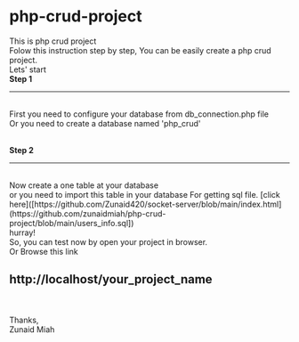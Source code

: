 # php-crud-project
 This is php crud project
<br>
Folow this instruction step by step, You can be easily create a php crud project.<br>
Lets' start<br>
<b>Step 1</b><hr><br>
First you need to configure your database from db_connection.php file<br>
Or you need to create a database named 'php_crud'

<br>
<b>Step 2</b><hr><br>
Now create a one table at your database<br>
or you need to import this table in your database
For getting sql file. [click here]([https://github.com/Zunaid420/socket-server/blob/main/index.html](https://github.com/zunaidmiah/php-crud-project/blob/main/users_info.sql])
<br>
 hurray!<br>
 So, you can test now by open your project in browser. <br>
 Or Browse this link<br>
 <h2>http://localhost/your_project_name </h2>
 <br><br>
 Thanks,<br>Zunaid Miah<br>
